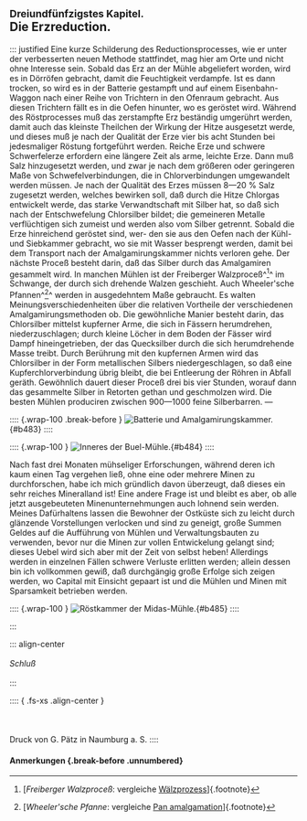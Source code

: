 ## <small>Dreiundfünfzigstes Kapitel.</small><br />Die Erzreduction.

::: justified
Eine kurze Schilderung des Reductionsprocesses, wie er unter der verbesserten
neuen Methode stattfindet, mag hier am Orte und nicht ohne Interesse sein.
Sobald das Erz an der Mühle abgeliefert worden, wird es in Dörröfen gebracht,
damit die Feuchtigkeit verdampfe. Ist es dann trocken, so wird es in der
Batterie gestampft und auf einem Eisenbahn-Waggon nach einer Reihe von Trichtern
in den Ofenraum gebracht. Aus diesen Trichtern fällt es in die Oefen hinunter,
wo es geröstet wird. Während des Röstprocesses muß das zerstampfte Erz beständig
umgerührt werden, damit auch das kleinste Theilchen der Wirkung der Hitze
ausgesetzt werde, und dieses muß je nach der Qualität der Erze vier bis acht
Stunden bei jedesmaliger Röstung fortgeführt werden. Reiche Erze und schwere
Schwerfelerze erfordern eine längere Zeit als arme, leichte Erze. Dann muß Salz
hinzugesetzt werden, und zwar je nach dem größeren oder geringeren Maße von
Schwefelverbindungen, die in Chlorverbindungen umgewandelt werden müssen. Je
nach der Qualität des Erzes müssen 8—20 % Salz zugesetzt werden, welches
bewirken soll, daß durch die Hitze Chlorgas entwickelt werde, das starke
Verwandtschaft mit Silber hat, so daß sich nach der Entschwefelung Chlorsilber
bildet; die gemeineren Metalle verflüchtigen sich zumeist und werden also vom
Silber getrennt. Sobald die Erze hinreichend geröstet sind, wer- den sie aus den
Oefen nach der Kühl- und Siebkammer gebracht, wo sie mit Wasser besprengt
werden, damit bei dem Transport nach der Amalgamirungskammer nichts verloren
gehe. Der nächste Proceß besteht darin, daß das Silber durch das Amalgamiren
gesammelt wird. In manchen Mühlen ist der Freiberger Walzproceß^[^5300]^ im Schwange, der
durch sich drehende Walzen geschieht. Auch Wheeler'sche Pfannen^[^5301]^ werden in
ausgedehntem Maße gebraucht. Es walten Meinungsverschiedenheiten über die
relativen Vortheile der verschiedenen Amalgamirungsmethoden ob. Die gewöhnliche
Manier besteht darin, das Chlorsilber mittelst kupferner Arme, die sich in
Fässern herumdrehen, niederzuschlagen; durch kleine Löcher in dem Boden der
Fässer wird Dampf hineingetrieben, der das Quecksilber durch die sich
herumdrehende Masse treibt. Durch Berührung mit den kupfernen Armen wird das
Chlorsilber in der Form metallischen Silbers niedergeschlagen, so daß eine
Kupferchlorverbindung übrig bleibt, die bei Entleerung der Röhren in Abfall
geräth. Gewöhnlich dauert dieser Proceß drei bis vier Stunden, worauf dann das
gesammelte Silber in Retorten gethan und geschmolzen wird. Die besten Mühlen
produciren zwischen 900—1000 feine Silberbarren. —

:::: {.wrap-100 .break-before }
![Batterie und Amalgamirungskammer.](Abenteuer_im_Apachenlande_0483.jpg "Batterie und Amalgamirungskammer."){#b483}
::::

:::: {.wrap-100 }
![Inneres der Buel-Mühle.](Abenteuer_im_Apachenlande_0484.jpg "Inneres der Buel-Mühle."){#b484}
::::

Nach fast drei Monaten mühseliger Erforschungen, während deren ich kaum einen
Tag vergehen ließ, ohne eine oder mehrere Minen zu durchforschen, habe ich mich
gründlich davon überzeugt, daß dieses ein sehr reiches Mineralland ist! Eine
andere Frage ist und bleibt es aber, ob alle jetzt ausgebeuteten
Minenunternehmungen auch lohnend sein werden. Meines Dafürhaltens lassen die
Bewohner der Ostküste sich zu leicht durch glänzende Vorstellungen verlocken und
sind zu geneigt, große Summen Geldes auf die Aufführung von Mühlen und
Verwaltungsbauten zu verwenden, bevor nur die Minen zur vollen Entwickelung
gelangt sind; dieses Uebel wird sich aber mit der Zeit von selbst heben!
Allerdings werden in einzelnen Fällen schwere Verluste erlitten werden; allein
dessen bin ich vollkommen gewiß, daß durchgängig große Erfolge sich zeigen
werden, wo Capital mit Einsicht gepaart ist und die Mühlen und Minen mit
Sparsamkeit betrieben werden.

:::: {.wrap-100 }
![Röstkammer der Midas-Mühle.](Abenteuer_im_Apachenlande_0485.jpg "Röstkammer der Midas-Mühle."){#b485}
::::

:::

::: align-center
<br /><br />
*Schluß*
<br /><br />
:::

:::: { .fs-xs .align-center }
<br /><br /><br /><br />Druck von G. Pätz in Naumburg a. S.
::::

#### **Anmerkungen** {.break-before .unnumbered}

[^5300]: [*Freiberger Walzproceß*: vergleiche [Wälzprozess](https://de.wikipedia.org/wiki/W%C3%A4lzprozess)]{.footnote}

[^5301]: [*Wheeler'sche Pfanne*: vergleiche [Pan amalgamation](https://en.wikipedia.org/wiki/Pan_amalgamation)]{.footnote}
